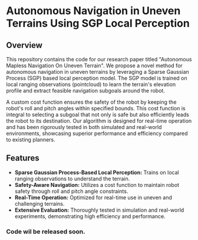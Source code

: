 # Autonomous Navigation in Uneven Terrains Using SGP Local Perception

## Overview
This repository contains the code for our research paper titled "Autonomous Mapless Navigation On Uneven Terrain". We propose a novel method for autonomous navigation in uneven terrains by leveraging a Sparse Gaussian Process (SGP) based local perception model. The SGP model is trained on local ranging observations (pointcloud) to learn the terrain's elevation profile and extract feasible navigation subgoals around the robot. 

A custom cost function ensures the safety of the robot by keeping the robot's roll and pitch angles within specified bounds. This cost function is integral to selecting a subgoal that not only is safe but also efficiently leads the robot to its destination. Our algorithm is designed for real-time operation and has been rigorously tested in both simulated and real-world environments, showcasing superior performance and efficiency compared to existing planners.

## Features
- **Sparse Gaussian Process-Based Local Perception:** Trains on local ranging observations to understand the terrain.
- **Safety-Aware Navigation:** Utilizes a cost function to maintain robot safety through roll and pitch angle constraints.
- **Real-Time Operation:** Optimized for real-time use in uneven and challenging terrains.
- **Extensive Evaluation:** Thoroughly tested in simulation and real-world experiments, demonstrating high efficiency and performance.

### Code wil be released soon. 
